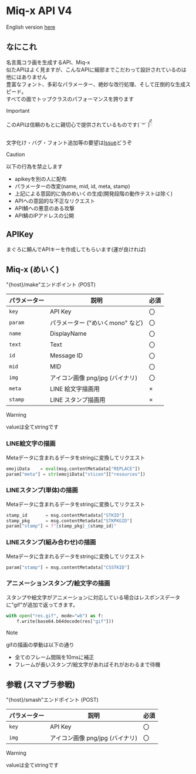# Miq-x API V4

English version [here](aaaa)

## なにこれ
名言風コラ画を生成するAPI、Miq-x  
似たAPIはよく見ますが、こんなAPIに細部までこだわって設計されているのは他にはありません  
豊富なフォント、多彩なパラメーター、絶妙な改行処理、そして圧倒的な生成スピード。  
すべての面でトップクラスのパフォーマンスを誇ります  


> [!IMPORTANT]
> このAPIは信頼のもとに親切心で提供されているものです( ˙꒳​˙ )ིྀ
>
> 文字化け・バグ・フォント追加等の要望は[Issue](https://github.com/Miq-x/miqx-api-doc/issues)どうぞ

> [!CAUTION]
> 以下の行為を禁止します
>
> - apikeyを別の人に配布
> - パラメーターの改変(name, mid, id, meta, stamp)
> - 上記による意図的に偽のめいくの生成(開発段階の動作テストは除く)
> - APIへの意図的な不正なリクエスト
> - API鯖への悪意のある攻撃
> - API鯖のIPアドレスの公開

## APIKey

まぐろに頼んでAPIキーを作成してもらいます(運が良ければ)

## Miq-x (めいく)

"{host}/make"エンドポイント (POST)

| パラメーター | 説明                             | 必須 |
| ------------ | -------------------------------- | ---- |
| `key`        | API Key                          | 〇   |
| `param`      | パラメーター ("めいくmono" など) | 〇   |
| `name`       | DisplayName                      | 〇   |
| `text`       | Text                             | 〇   |
| `id`         | Message ID                       | 〇   |
| `mid`        | MID                              | 〇   |
| `img`        | アイコン画像 png/jpg (バイナリ)  | 〇   |
| `meta`       | LINE 絵文字描画用                | ×    |
| `stamp`      | LINE スタンプ描画用              | ×    |

> [!WARNING]
> valueは全てstringです

### LINE絵文字の描画

Metaデータに含まれるデータをstringに変換してリクエスト

```python
emojiData    = eval(msg.contentMetadata["REPLACE"])
param["meta"] = str(emojiData["sticon"]["resources"])
```

### LINEスタンプ(単体)の描画

Metaデータに含まれるデータをstringに変換してリクエスト

```python
stamp_id       = msg.contentMetadata["STKID"]
stamp_pkg      = msg.contentMetadata["STKPKGID"]
param["stamp"] = f"{stamp_pkg}_{stamp_id}"
```

### LINEスタンプ(組み合わせ)の描画

Metaデータに含まれるデータをstringに変換してリクエスト

```python
param["stamp"] = msg.contentMetadata["CSSTKID"]
```

### アニメーションスタンプ/絵文字の描画

スタンプや絵文字がアニメーションに対応している場合はレスポンスデータに"gif"が追加で返ってきます。

```python
with open("res.gif", mode="wb") as f:
    f.write(base64.b64decode(res["gif"]))
```

> [!NOTE]
> gifの描画の挙動は以下の通り
>
> - 全てのフレーム間隔を10msに補正
> - フレームが長いスタンプ/絵文字があればそれがおわるまで待機

## 参戦 (スマブラ参戦)

"{host}/smash"エンドポイント (POST)

| パラメーター | 説明                            | 必須 |
| ------------ | ------------------------------- | ---- |
| `key`        | API Key                         | 〇   |
| `img`        | アイコン画像 png/jpg (バイナリ) | 〇   |

> [!WARNING]
> valueは全てstringです
